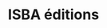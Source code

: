 ---
key: project
order: 999
title: ISBA éditions
url: https://isba-editions.netlify.app/
img:
  url: "/images/lesfabulantesProject.jpg"
  alt: Screenshot du site de la maison d'édition "les fabulantes"
tags: ["Design", "Développement", "Gatsbyjs"]
logos: ["netlify-logo.svg","xd.png","htmlcss.svg", "js.png", "react-logo.png", "gatsby-logo.svg", "tailwind-css-logo.png"]
text: Réalisation du design et du développement du site "Isba éditions". Ce site est une vitrine à l'association Isba éditions, une maison d'édition indépendante et sans objectifs lucratifs. Il contient une page d'accueil présentant le projet, un catalogue des livre publiés, un blog et des informations de contact.
show: true
---